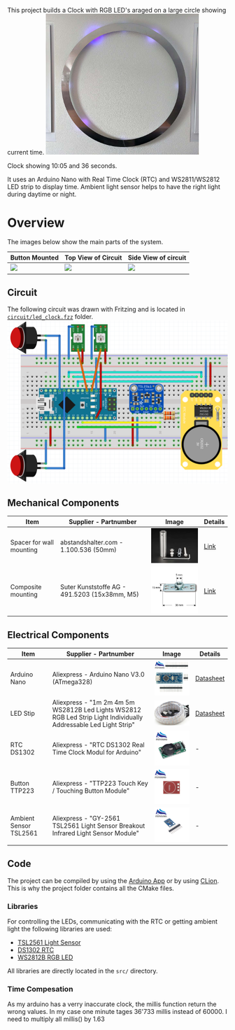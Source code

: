
This project builds a Clock with RGB LED's araged on a large circle showing current time.
<img src="./img/led_ring_front.jpg" width="350">

Clock showing 10:05 and 36 seconds.

It uses an Arduino Nano with Real Time Clock (RTC) and WS2811/WS2812 LED strip to display time. Ambient light sensor helps to have the right light during daytime or night.


# Overview
The images below show the main parts of the system.

| Button Mounted | Top View of Circuit | Side View of circuit |
| ---            | ---                 |   ---                |
| <img src="./img/overview_button_mounted.jpg" width="100%"> | <img src="./img/overview_circuit.jpg" width="100%"> | <img src="./img/overview_side.jpg" width="100%"> |


## Circuit
The following circuit was drawn with Fritzing and is located in [`circuit/led_clock.fzz`](./circuit/led_clock.fzz) folder. 
![breadboard circuit](./circuit/led_clock_bb.png)

## Mechanical Components
| Item | Supplier - Partnumber | Image | Details |
| ---  | ---                   | ---   | ---     |
| Spacer for wall mounting | abstandshalter.com - 1.100.536 (50mm) | <img src="./img/spacer-13x50mm.jpeg" width="250"> | [Link](https://www.abstandshalter.com/wandabstandshalter/buchstabenbefestigung/schriften-befestigung-gewinde-edelstahl-oe-13x50mm-distanzhuelse-v2a) |
| Composite mounting | Suter Kunststoffe AG - 491.5203 (15x38mm, M5) | <img src="./img/mount_m5.jpg" width="250"> | [Link](https://shop.swiss-composite.ch/pi.php/Formenbau/Composite-Muttern-Schrauben/Composite-Mutter-INOX-M-5-38x15mm-pStk.html) |


## Electrical Components
| Item | Supplier - Partnumber | Image | Details |
| ---  | ---                   | ---   | ---     |
| Arduino Nano | Aliexpress - Arduino Nano V3.0 (ATmega328) | <img src="./img/arduino_nano_v3.webp" width="250"> | [Datasheet](datasheet/NanoV3.0_ATmega328_ali.pdf) |
| LED Stip | Aliexpress - "1m 2m 4m 5m WS2812B Led Lights WS2812 RGB Led Strip Light Individually Addressable Led Light Strip" | <img src="./img/rgb_led.jpg" width="250"> | [Datasheet](datasheet/led_WS2812B.pdf)
| RTC DS1302 | Aliexpress - "RTC DS1302 Real Time Clock Modul for Arduino" | <img src="./img/RTC_DS1302.webp" width="250"> | -
| Button TTP223 | Aliexpress - "TTP223 Touch Key / Touching Button Module" | <img src="./img/TouchButton_TTP223.webp" width="250"> | -
| Ambient Sensor TSL2561 | Aliexpress - "GY-2561 TSL2561 Light Sensor Breakout Infrared Light Sensor Module" | <img src="./img/Ambient-TSL2561.webp" width="250"> | -


## Code
The project can be compiled by using the [Arduino App](https://www.arduino.cc/download) or by using 
[CLion](https://www.jetbrains.com/clion/). This is why the project folder contains all the CMake files.


### Libraries
For controlling the LEDs, communicating with the RTC or getting ambient light the following libraries are used:
 - [TSL2561 Light Sensor](https://github.com/adafruit/TSL2561-Arduino-Library)
 - [DS1302 RTC](https://github.com/msparks/arduino-ds1302)
 - [WS2812B RGB LED](https://github.com/adafruit/Adafruit_NeoPixel)
 
 All libraries are directly located in the `src/` directory.
 
### Time Compesation
As my arduino has a verry inaccurate clock, the millis function return the wrong values.
In my case one minute tages 36'733 millis instead of 60000.
I need to multiply all millis() by 1.63
